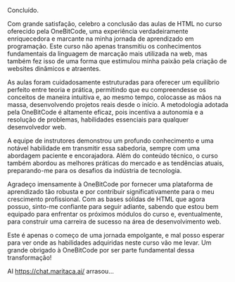 Concluído.

Com grande satisfação, celebro a conclusão das aulas de HTML no curso oferecido pela OneBitCode, uma experiência verdadeiramente enriquecedora e marcante na minha jornada de aprendizado em programação. Este curso não apenas transmitiu os conhecimentos fundamentais da linguagem de marcação mais utilizada na web, mas também fez isso de uma forma que estimulou minha paixão pela criação de websites dinâmicos e atraentes.

As aulas foram cuidadosamente estruturadas para oferecer um equilíbrio perfeito entre teoria e prática, permitindo que eu compreendesse os conceitos de maneira intuitiva e, ao mesmo tempo, colocasse as mãos na massa, desenvolvendo projetos reais desde o início. A metodologia adotada pela OneBitCode é altamente eficaz, pois incentiva a autonomia e a resolução de problemas, habilidades essenciais para qualquer desenvolvedor web.

A equipe de instrutores demonstrou um profundo conhecimento e uma notável habilidade em transmitir essa sabedoria, sempre com uma abordagem paciente e encorajadora. Além do conteúdo técnico, o curso também abordou as melhores práticas do mercado e as tendências atuais, preparando-me para os desafios da indústria de tecnologia.

Agradeço imensamente à OneBitCode por fornecer uma plataforma de aprendizado tão robusta e por contribuir significativamente para o meu crescimento profissional. Com as bases sólidas de HTML que agora possuo, sinto-me confiante para seguir adiante, sabendo que estou bem equipado para enfrentar os próximos módulos do curso e, eventualmente, para construir uma carreira de sucesso na área de desenvolvimento web.

Este é apenas o começo de uma jornada empolgante, e mal posso esperar para ver onde as habilidades adquiridas neste curso vão me levar. Um grande obrigado à OneBitCode por ser parte fundamental dessa transformação!

AI
https://chat.maritaca.ai/
arrasou...
